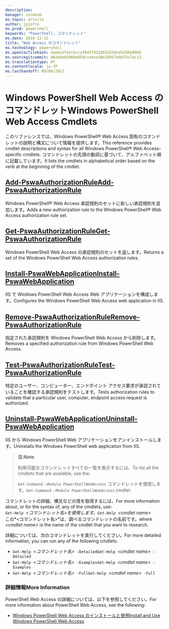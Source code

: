 ```yaml
---
description: 
manager: carmonm
ms.topic: article
author: jpjofre
ms.prod: powershell
keywords: "PowerShell, コマンドレット"
ms.date: 2016-12-12
title: "Web Access のコマンドレット"
ms.technology: powershell
ms.openlocfilehash: daebe2fe2cbccaf8d3f41d265d23dc45d3bb99b6
ms.sourcegitcommit: d6ab9ab5909ed59cce4ce30e29457e0e75c7ac12
ms.translationtype: HT
ms.contentlocale: ja-JP
ms.lasthandoff: 09/08/2017
---
```

# <a name="windows-powershell-web-access-cmdlets"></a><span data-ttu-id="f717a-103">Windows PowerShell Web Access のコマンドレット</span><span class="sxs-lookup"><span data-stu-id="f717a-103">Windows PowerShell Web Access Cmdlets</span></span>

<span data-ttu-id="f717a-104">このリファレンスでは、Windows PowerShell® Web Access 固有のコマンドレットの説明と構文について情報を提供します。</span><span class="sxs-lookup"><span data-stu-id="f717a-104">This reference provides cmdlet descriptions and syntax for all Windows PowerShell® Web Access-specific cmdlets.</span></span> <span data-ttu-id="f717a-105">コマンドレットの先頭の動詞に基づいて、アルファベット順に記載しています。</span><span class="sxs-lookup"><span data-stu-id="f717a-105">It lists the cmdlets in alphabetical order based on the verb at the beginning of the cmdlet.</span></span>

## <a name="add-pswaauthorizationruleadd-pswaauthorizationrulemd"></a>[<span data-ttu-id="f717a-106">Add-PswaAuthorizationRule</span><span class="sxs-lookup"><span data-stu-id="f717a-106">Add-PswaAuthorizationRule</span></span>](add-pswaauthorizationrule.md)

<span data-ttu-id="f717a-107">Windows PowerShell® Web Access 承認規則のセットに新しい承認規則を追加します。</span><span class="sxs-lookup"><span data-stu-id="f717a-107">Adds a new authorization rule to the Windows PowerShell® Web Access authorization rule set.</span></span>

## <a name="get-pswaauthorizationruleget-pswaauthorizationrulemd"></a>[<span data-ttu-id="f717a-108">Get-PswaAuthorizationRule</span><span class="sxs-lookup"><span data-stu-id="f717a-108">Get-PswaAuthorizationRule</span></span>](get-pswaauthorizationrule.md)

<span data-ttu-id="f717a-109">Windows PowerShell Web Access の承認規則のセットを返します。</span><span class="sxs-lookup"><span data-stu-id="f717a-109">Returns a set of the Windows PowerShell Web Access authorization rules.</span></span>

## <a name="install-pswawebapplicationinstall-pswawebapplicationmd"></a>[<span data-ttu-id="f717a-110">Install-PswaWebApplication</span><span class="sxs-lookup"><span data-stu-id="f717a-110">Install-PswaWebApplication</span></span>](install-pswawebapplication.md)

<span data-ttu-id="f717a-111">IIS で Windows PowerShell Web Access Web アプリケーションを構成します。</span><span class="sxs-lookup"><span data-stu-id="f717a-111">Configures the Windows PowerShell Web Access web application in IIS.</span></span>

## <a name="remove-pswaauthorizationruleremove-pswaauthorizationrulemd"></a>[<span data-ttu-id="f717a-112">Remove-PswaAuthorizationRule</span><span class="sxs-lookup"><span data-stu-id="f717a-112">Remove-PswaAuthorizationRule</span></span>](remove-pswaauthorizationrule.md)

<span data-ttu-id="f717a-113">指定された承認規則を Windows PowerShell Web Access から削除します。</span><span class="sxs-lookup"><span data-stu-id="f717a-113">Removes a specified authorization rule from Windows PowerShell Web Access.</span></span>

## <a name="test-pswaauthorizationruletest-pswaauthorizationrulemd"></a>[<span data-ttu-id="f717a-114">Test-PswaAuthorizationRule</span><span class="sxs-lookup"><span data-stu-id="f717a-114">Test-PswaAuthorizationRule</span></span>](test-pswaauthorizationrule.md)

<span data-ttu-id="f717a-115">特定のユーザー、コンピューター、エンドポイント アクセス要求が承認されていることを確認する承認規則をテストします。</span><span class="sxs-lookup"><span data-stu-id="f717a-115">Tests authorization rules to validate that a particular user, computer, endpoint access request is authorized.</span></span>

## <a name="uninstall-pswawebapplicationuninstall-pswawebapplicationmd"></a>[<span data-ttu-id="f717a-116">Uninstall-PswaWebApplication</span><span class="sxs-lookup"><span data-stu-id="f717a-116">Uninstall-PswaWebApplication</span></span>](uninstall-pswawebapplication.md)

<span data-ttu-id="f717a-117">IIS から Windows PowerShell Web アプリケーションをアンインストールします。</span><span class="sxs-lookup"><span data-stu-id="f717a-117">Uninstalls the Windows PowerShell web application from IIS.</span></span>

><span data-ttu-id="f717a-118">**注**:</span><span class="sxs-lookup"><span data-stu-id="f717a-118">**Note**:</span></span>
>
><span data-ttu-id="f717a-119">利用可能なコマンドレットすべての一覧を表示するには、</span><span class="sxs-lookup"><span data-stu-id="f717a-119">To list all the cmdlets that are available, use the:</span></span>
>
> <span data-ttu-id="f717a-120">`Get-Command –Module PowerShellWebAccess` コマンドレットを使用します。</span><span class="sxs-lookup"><span data-stu-id="f717a-120">`Get-Command –Module PowerShellWebAccess` cmdlet.</span></span>

<span data-ttu-id="f717a-121">コマンドレットの詳細、構文などの情を取得するには、</span><span class="sxs-lookup"><span data-stu-id="f717a-121">For more information about, or for the syntax of, any of the cmdlets, use:</span></span>  
<span data-ttu-id="f717a-122">`Get-Help `*&lt;コマンドレット名&gt;*を使用します。</span><span class="sxs-lookup"><span data-stu-id="f717a-122">`Get-Help `*&lt;cmdlet name&gt;*</span></span>  
<span data-ttu-id="f717a-123">この*&lt;コマンドレット名&gt;*は、調べるコマンドレットの名前です。</span><span class="sxs-lookup"><span data-stu-id="f717a-123">where *&lt;cmdlet name&gt;* is the name of the cmdlet that you want to research.</span></span>

<span data-ttu-id="f717a-124">詳細については、次のコマンドレットを実行してください。</span><span class="sxs-lookup"><span data-stu-id="f717a-124">For more detailed information, you can run any of the following cmdlets:</span></span>

- <span data-ttu-id="f717a-125">`Get-Help `*&lt;コマンドレット名&gt;*` -Detailed`</span><span class="sxs-lookup"><span data-stu-id="f717a-125">`Get-Help `*&lt;cmdlet name&gt;*` -Detailed`</span></span>
- <span data-ttu-id="f717a-126">`Get-Help `*&lt;コマンドレット名&gt;*` -Examples`</span><span class="sxs-lookup"><span data-stu-id="f717a-126">`Get-Help `*&lt;cmdlet name&gt;*` -Examples`</span></span>
- <span data-ttu-id="f717a-127">`Get-Help `*&lt;コマンドレット名&gt;*` -Full`</span><span class="sxs-lookup"><span data-stu-id="f717a-127">`Get-Help `*&lt;cmdlet name&gt;*` -Full`</span></span>

### <a name="more-information"></a><span data-ttu-id="f717a-128">詳細情報</span><span class="sxs-lookup"><span data-stu-id="f717a-128">More Information</span></span>

<span data-ttu-id="f717a-129">PowerShell Web Access の詳細については、以下を参照してください。</span><span class="sxs-lookup"><span data-stu-id="f717a-129">For more information about PowerShell Web Access, see the following:</span></span>

- [<span data-ttu-id="f717a-130">Windows PowerShell Web Access のインストールと使用</span><span class="sxs-lookup"><span data-stu-id="f717a-130">Install and Use Windows PowerShell Web Access</span></span>](../install-and-use-windows-powershell-web-access.md)

